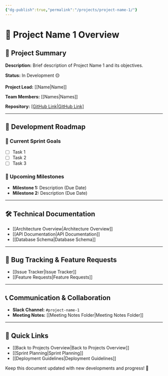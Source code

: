 ```yaml
---
{"dg-publish":true,"permalink":"/projects/project-name-1/"}
---
```


# 📝 Project Name 1 Overview

## 🔹 **Project Summary**

**Description:** Brief description of Project Name 1 and its objectives.

**Status:** In Development 🟡

**Project Lead:** [[Name\|Name]]

**Team Members:** [[Names\|Names]]

**Repository:** [[GitHub Link\|GitHub Link]](https://github.com/CyberHawk/Project-Name-1)

---

## 🚀 **Development Roadmap**

### 📌 Current Sprint Goals

- [ ]  Task 1
- [ ]  Task 2
- [ ]  Task 3

### 📆 Upcoming Milestones

- **Milestone 1:** Description (Due Date)
- **Milestone 2:** Description (Due Date)

---

## 🛠 **Technical Documentation**

- [[Architecture Overview\|Architecture Overview]]
- [[API Documentation\|API Documentation]]
- [[Database Schema\|Database Schema]]

---

## 🐞 **Bug Tracking & Feature Requests**

- [[Issue Tracker\|Issue Tracker]]
- [[Feature Requests\|Feature Requests]]

---

## 📞 **Communication & Collaboration**

- **Slack Channel:** `#project-name-1`
- **Meeting Notes:** [[Meeting Notes Folder\|Meeting Notes Folder]]

---

## 🔗 **Quick Links**

- [[Back to Projects Overview\|Back to Projects Overview]]
- [[Sprint Planning\|Sprint Planning]]
- [[Deployment Guidelines\|Deployment Guidelines]]

Keep this document updated with new developments and progress! 🚀